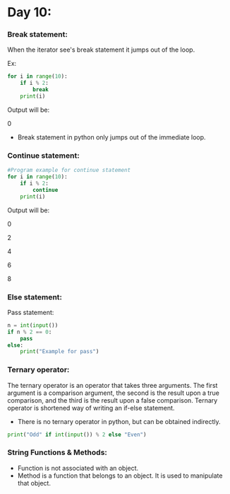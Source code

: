 # **Day 10:**

### **Break statement:**

When the iterator see's break statement it jumps out of the loop.

Ex:

```python
for i in range(10):
    if i % 2:
        break
    print(i)
```

Output will be:

0

* Break statement in python only jumps out of the immediate loop.

### Continue statement:



```python
#Program example for continue statement
for i in range(10):
    if i % 2:
        continue
    print(i)
```

Output will be:

0

2

4

6

8

### **Else statement:**

Pass statement:

```python
n = int(input())
if n % 2 == 0:
    pass
else:
    print("Example for pass")
```

### **Ternary operator:**

The ternary operator is an operator that takes three arguments. The first argument is a comparison argument, the second is the result upon a true comparison, and the third is the result upon a false comparison. Ternary operator is shortened way of writing an if-else statement.

+ There is no ternary operator in python, but can be obtained indirectly.

```python
print("Odd" if int(input()) % 2 else "Even")
```

### **String Functions & Methods:**

+ Function is not associated with an object.
+ Method is a function that belongs to an object. It is used to manipulate that object.

